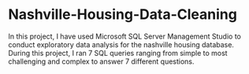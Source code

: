 # Nashville-Housing-Data-Cleaning
In this project, I have used Microsoft SQL Server Management Studio to conduct exploratory data analysis for the nashville housing database. During this project, I ran 7 SQL queries ranging from simple to most challenging and complex to answer 7 different questions. 
